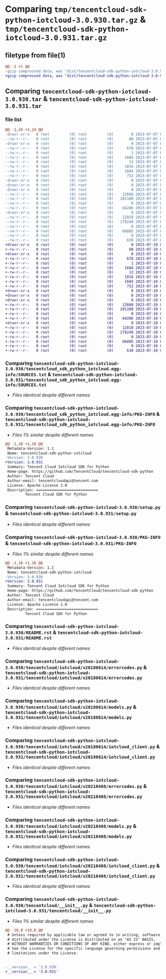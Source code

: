 # Comparing `tmp/tencentcloud-sdk-python-iotcloud-3.0.930.tar.gz` & `tmp/tencentcloud-sdk-python-iotcloud-3.0.931.tar.gz`

## filetype from file(1)

```diff
@@ -1 +1 @@
-gzip compressed data, was "dist/tencentcloud-sdk-python-iotcloud-3.0.930.tar", last modified: Fri Jul  7 00:26:06 2023, max compression
+gzip compressed data, was "dist/tencentcloud-sdk-python-iotcloud-3.0.931.tar", last modified: Mon Jul 10 00:42:35 2023, max compression
```

## Comparing `tencentcloud-sdk-python-iotcloud-3.0.930.tar` & `tencentcloud-sdk-python-iotcloud-3.0.931.tar`

### file list

```diff
@@ -1,24 +1,24 @@
-drwxr-xr-x   0 root         (0) root         (0)        0 2023-07-07 00:26:06.000000 tencentcloud-sdk-python-iotcloud-3.0.930/
--rw-r--r--   0 root         (0) root         (0)       88 2023-07-07 00:26:06.000000 tencentcloud-sdk-python-iotcloud-3.0.930/setup.cfg
-drwxr-xr-x   0 root         (0) root         (0)        0 2023-07-07 00:26:06.000000 tencentcloud-sdk-python-iotcloud-3.0.930/tencentcloud_sdk_python_iotcloud.egg-info/
--rw-r--r--   0 root         (0) root         (0)      678 2023-07-07 00:26:06.000000 tencentcloud-sdk-python-iotcloud-3.0.930/tencentcloud_sdk_python_iotcloud.egg-info/SOURCES.txt
--rw-r--r--   0 root         (0) root         (0)        1 2023-07-07 00:26:06.000000 tencentcloud-sdk-python-iotcloud-3.0.930/tencentcloud_sdk_python_iotcloud.egg-info/dependency_links.txt
--rw-r--r--   0 root         (0) root         (0)     1684 2023-07-07 00:26:06.000000 tencentcloud-sdk-python-iotcloud-3.0.930/tencentcloud_sdk_python_iotcloud.egg-info/PKG-INFO
--rw-r--r--   0 root         (0) root         (0)       13 2023-07-07 00:26:06.000000 tencentcloud-sdk-python-iotcloud-3.0.930/tencentcloud_sdk_python_iotcloud.egg-info/top_level.txt
--rw-r--r--   0 root         (0) root         (0)     1016 2023-07-07 00:26:06.000000 tencentcloud-sdk-python-iotcloud-3.0.930/setup.py
--rw-r--r--   0 root         (0) root         (0)     1684 2023-07-07 00:26:06.000000 tencentcloud-sdk-python-iotcloud-3.0.930/PKG-INFO
--rw-r--r--   0 root         (0) root         (0)      752 2023-07-07 00:26:06.000000 tencentcloud-sdk-python-iotcloud-3.0.930/README.rst
-drwxr-xr-x   0 root         (0) root         (0)        0 2023-07-07 00:26:06.000000 tencentcloud-sdk-python-iotcloud-3.0.930/tencentcloud/
-drwxr-xr-x   0 root         (0) root         (0)        0 2023-07-07 00:26:06.000000 tencentcloud-sdk-python-iotcloud-3.0.930/tencentcloud/iotcloud/
-drwxr-xr-x   0 root         (0) root         (0)        0 2023-07-07 00:26:06.000000 tencentcloud-sdk-python-iotcloud-3.0.930/tencentcloud/iotcloud/v20180614/
--rw-r--r--   0 root         (0) root         (0)    12668 2023-07-07 00:26:06.000000 tencentcloud-sdk-python-iotcloud-3.0.930/tencentcloud/iotcloud/v20180614/errorcodes.py
--rw-r--r--   0 root         (0) root         (0)   281180 2023-07-07 00:26:06.000000 tencentcloud-sdk-python-iotcloud-3.0.930/tencentcloud/iotcloud/v20180614/models.py
--rw-r--r--   0 root         (0) root         (0)        0 2023-07-07 00:26:06.000000 tencentcloud-sdk-python-iotcloud-3.0.930/tencentcloud/iotcloud/v20180614/__init__.py
--rw-r--r--   0 root         (0) root         (0)    64286 2023-07-07 00:26:06.000000 tencentcloud-sdk-python-iotcloud-3.0.930/tencentcloud/iotcloud/v20180614/iotcloud_client.py
-drwxr-xr-x   0 root         (0) root         (0)        0 2023-07-07 00:26:06.000000 tencentcloud-sdk-python-iotcloud-3.0.930/tencentcloud/iotcloud/v20210408/
--rw-r--r--   0 root         (0) root         (0)    12818 2023-07-07 00:26:06.000000 tencentcloud-sdk-python-iotcloud-3.0.930/tencentcloud/iotcloud/v20210408/errorcodes.py
--rw-r--r--   0 root         (0) root         (0)   278249 2023-07-07 00:26:06.000000 tencentcloud-sdk-python-iotcloud-3.0.930/tencentcloud/iotcloud/v20210408/models.py
--rw-r--r--   0 root         (0) root         (0)        0 2023-07-07 00:26:06.000000 tencentcloud-sdk-python-iotcloud-3.0.930/tencentcloud/iotcloud/v20210408/__init__.py
--rw-r--r--   0 root         (0) root         (0)    66885 2023-07-07 00:26:06.000000 tencentcloud-sdk-python-iotcloud-3.0.930/tencentcloud/iotcloud/v20210408/iotcloud_client.py
--rw-r--r--   0 root         (0) root         (0)        0 2023-07-07 00:26:06.000000 tencentcloud-sdk-python-iotcloud-3.0.930/tencentcloud/iotcloud/__init__.py
--rw-r--r--   0 root         (0) root         (0)      630 2023-07-07 00:26:06.000000 tencentcloud-sdk-python-iotcloud-3.0.930/tencentcloud/__init__.py
+drwxr-xr-x   0 root         (0) root         (0)        0 2023-07-10 00:42:35.000000 tencentcloud-sdk-python-iotcloud-3.0.931/
+-rw-r--r--   0 root         (0) root         (0)       88 2023-07-10 00:42:35.000000 tencentcloud-sdk-python-iotcloud-3.0.931/setup.cfg
+drwxr-xr-x   0 root         (0) root         (0)        0 2023-07-10 00:42:35.000000 tencentcloud-sdk-python-iotcloud-3.0.931/tencentcloud_sdk_python_iotcloud.egg-info/
+-rw-r--r--   0 root         (0) root         (0)      678 2023-07-10 00:42:35.000000 tencentcloud-sdk-python-iotcloud-3.0.931/tencentcloud_sdk_python_iotcloud.egg-info/SOURCES.txt
+-rw-r--r--   0 root         (0) root         (0)        1 2023-07-10 00:42:35.000000 tencentcloud-sdk-python-iotcloud-3.0.931/tencentcloud_sdk_python_iotcloud.egg-info/dependency_links.txt
+-rw-r--r--   0 root         (0) root         (0)     1684 2023-07-10 00:42:35.000000 tencentcloud-sdk-python-iotcloud-3.0.931/tencentcloud_sdk_python_iotcloud.egg-info/PKG-INFO
+-rw-r--r--   0 root         (0) root         (0)       13 2023-07-10 00:42:35.000000 tencentcloud-sdk-python-iotcloud-3.0.931/tencentcloud_sdk_python_iotcloud.egg-info/top_level.txt
+-rw-r--r--   0 root         (0) root         (0)     1016 2023-07-10 00:42:35.000000 tencentcloud-sdk-python-iotcloud-3.0.931/setup.py
+-rw-r--r--   0 root         (0) root         (0)     1684 2023-07-10 00:42:35.000000 tencentcloud-sdk-python-iotcloud-3.0.931/PKG-INFO
+-rw-r--r--   0 root         (0) root         (0)      752 2023-07-10 00:42:35.000000 tencentcloud-sdk-python-iotcloud-3.0.931/README.rst
+drwxr-xr-x   0 root         (0) root         (0)        0 2023-07-10 00:42:35.000000 tencentcloud-sdk-python-iotcloud-3.0.931/tencentcloud/
+drwxr-xr-x   0 root         (0) root         (0)        0 2023-07-10 00:42:35.000000 tencentcloud-sdk-python-iotcloud-3.0.931/tencentcloud/iotcloud/
+drwxr-xr-x   0 root         (0) root         (0)        0 2023-07-10 00:42:35.000000 tencentcloud-sdk-python-iotcloud-3.0.931/tencentcloud/iotcloud/v20180614/
+-rw-r--r--   0 root         (0) root         (0)    12668 2023-07-10 00:42:35.000000 tencentcloud-sdk-python-iotcloud-3.0.931/tencentcloud/iotcloud/v20180614/errorcodes.py
+-rw-r--r--   0 root         (0) root         (0)   281180 2023-07-10 00:42:35.000000 tencentcloud-sdk-python-iotcloud-3.0.931/tencentcloud/iotcloud/v20180614/models.py
+-rw-r--r--   0 root         (0) root         (0)        0 2023-07-10 00:42:35.000000 tencentcloud-sdk-python-iotcloud-3.0.931/tencentcloud/iotcloud/v20180614/__init__.py
+-rw-r--r--   0 root         (0) root         (0)    64286 2023-07-10 00:42:35.000000 tencentcloud-sdk-python-iotcloud-3.0.931/tencentcloud/iotcloud/v20180614/iotcloud_client.py
+drwxr-xr-x   0 root         (0) root         (0)        0 2023-07-10 00:42:35.000000 tencentcloud-sdk-python-iotcloud-3.0.931/tencentcloud/iotcloud/v20210408/
+-rw-r--r--   0 root         (0) root         (0)    12818 2023-07-10 00:42:35.000000 tencentcloud-sdk-python-iotcloud-3.0.931/tencentcloud/iotcloud/v20210408/errorcodes.py
+-rw-r--r--   0 root         (0) root         (0)   278249 2023-07-10 00:42:35.000000 tencentcloud-sdk-python-iotcloud-3.0.931/tencentcloud/iotcloud/v20210408/models.py
+-rw-r--r--   0 root         (0) root         (0)        0 2023-07-10 00:42:35.000000 tencentcloud-sdk-python-iotcloud-3.0.931/tencentcloud/iotcloud/v20210408/__init__.py
+-rw-r--r--   0 root         (0) root         (0)    66885 2023-07-10 00:42:35.000000 tencentcloud-sdk-python-iotcloud-3.0.931/tencentcloud/iotcloud/v20210408/iotcloud_client.py
+-rw-r--r--   0 root         (0) root         (0)        0 2023-07-10 00:42:35.000000 tencentcloud-sdk-python-iotcloud-3.0.931/tencentcloud/iotcloud/__init__.py
+-rw-r--r--   0 root         (0) root         (0)      630 2023-07-10 00:42:35.000000 tencentcloud-sdk-python-iotcloud-3.0.931/tencentcloud/__init__.py
```

### Comparing `tencentcloud-sdk-python-iotcloud-3.0.930/tencentcloud_sdk_python_iotcloud.egg-info/SOURCES.txt` & `tencentcloud-sdk-python-iotcloud-3.0.931/tencentcloud_sdk_python_iotcloud.egg-info/SOURCES.txt`

 * *Files identical despite different names*

### Comparing `tencentcloud-sdk-python-iotcloud-3.0.930/tencentcloud_sdk_python_iotcloud.egg-info/PKG-INFO` & `tencentcloud-sdk-python-iotcloud-3.0.931/tencentcloud_sdk_python_iotcloud.egg-info/PKG-INFO`

 * *Files 1% similar despite different names*

```diff
@@ -1,10 +1,10 @@
 Metadata-Version: 1.1
 Name: tencentcloud-sdk-python-iotcloud
-Version: 3.0.930
+Version: 3.0.931
 Summary: Tencent Cloud Iotcloud SDK for Python
 Home-page: https://github.com/TencentCloud/tencentcloud-sdk-python
 Author: Tencent Cloud
 Author-email: tencentcloudapi@tencent.com
 License: Apache License 2.0
 Description: ============================
         Tencent Cloud SDK for Python
```

### Comparing `tencentcloud-sdk-python-iotcloud-3.0.930/setup.py` & `tencentcloud-sdk-python-iotcloud-3.0.931/setup.py`

 * *Files identical despite different names*

### Comparing `tencentcloud-sdk-python-iotcloud-3.0.930/PKG-INFO` & `tencentcloud-sdk-python-iotcloud-3.0.931/PKG-INFO`

 * *Files 1% similar despite different names*

```diff
@@ -1,10 +1,10 @@
 Metadata-Version: 1.1
 Name: tencentcloud-sdk-python-iotcloud
-Version: 3.0.930
+Version: 3.0.931
 Summary: Tencent Cloud Iotcloud SDK for Python
 Home-page: https://github.com/TencentCloud/tencentcloud-sdk-python
 Author: Tencent Cloud
 Author-email: tencentcloudapi@tencent.com
 License: Apache License 2.0
 Description: ============================
         Tencent Cloud SDK for Python
```

### Comparing `tencentcloud-sdk-python-iotcloud-3.0.930/README.rst` & `tencentcloud-sdk-python-iotcloud-3.0.931/README.rst`

 * *Files identical despite different names*

### Comparing `tencentcloud-sdk-python-iotcloud-3.0.930/tencentcloud/iotcloud/v20180614/errorcodes.py` & `tencentcloud-sdk-python-iotcloud-3.0.931/tencentcloud/iotcloud/v20180614/errorcodes.py`

 * *Files identical despite different names*

### Comparing `tencentcloud-sdk-python-iotcloud-3.0.930/tencentcloud/iotcloud/v20180614/models.py` & `tencentcloud-sdk-python-iotcloud-3.0.931/tencentcloud/iotcloud/v20180614/models.py`

 * *Files identical despite different names*

### Comparing `tencentcloud-sdk-python-iotcloud-3.0.930/tencentcloud/iotcloud/v20180614/iotcloud_client.py` & `tencentcloud-sdk-python-iotcloud-3.0.931/tencentcloud/iotcloud/v20180614/iotcloud_client.py`

 * *Files identical despite different names*

### Comparing `tencentcloud-sdk-python-iotcloud-3.0.930/tencentcloud/iotcloud/v20210408/errorcodes.py` & `tencentcloud-sdk-python-iotcloud-3.0.931/tencentcloud/iotcloud/v20210408/errorcodes.py`

 * *Files identical despite different names*

### Comparing `tencentcloud-sdk-python-iotcloud-3.0.930/tencentcloud/iotcloud/v20210408/models.py` & `tencentcloud-sdk-python-iotcloud-3.0.931/tencentcloud/iotcloud/v20210408/models.py`

 * *Files identical despite different names*

### Comparing `tencentcloud-sdk-python-iotcloud-3.0.930/tencentcloud/iotcloud/v20210408/iotcloud_client.py` & `tencentcloud-sdk-python-iotcloud-3.0.931/tencentcloud/iotcloud/v20210408/iotcloud_client.py`

 * *Files identical despite different names*

### Comparing `tencentcloud-sdk-python-iotcloud-3.0.930/tencentcloud/__init__.py` & `tencentcloud-sdk-python-iotcloud-3.0.931/tencentcloud/__init__.py`

 * *Files 1% similar despite different names*

```diff
@@ -10,8 +10,8 @@
 # Unless required by applicable law or agreed to in writing, software
 # distributed under the License is distributed on an "AS IS" BASIS,
 # WITHOUT WARRANTIES OR CONDITIONS OF ANY KIND, either express or implied.
 # See the License for the specific language governing permissions and
 # limitations under the License.
 
 
-__version__ = '3.0.930'
+__version__ = '3.0.931'
```

